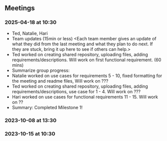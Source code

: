 ## Meetings
### 2025-04-18 at 10:30
- Ted, Natalie, Hari
- Team updates (15min or less)
<Each team member gives an update of what they did from the last meeting and what
they plan to do next. If they are stuck, bring it up here to see if others can
help.>
- Ted worked on creating shared repository, uploading files, adding requirements/descriptions. Will work on first functional requirement. (60 mins)
- Summarize group progress:
- Natalie worked on use cases for requirements 5 - 10, fixed formatting for the meeting and readme files,  Will work on ???  
- Ted worked on creating shared repository, uploading files, adding requirements/descriptions, use case for 1 - 4. Will work on ???
- Hari worked on use cases for functional requirements 11 - 15. Will work on ??
- Summary: Completed Milestone 1! 

### 2023-10-08 at 13:30
<meeting template would go here>
<only fill in template once you had the meeting>
<see example on the last date>
<use date format YYYY-MM-DD at HH:MM>

### 2023-10-15 at 10:30
<meeting template would go here>
<only fill in template once you had the meeting>

